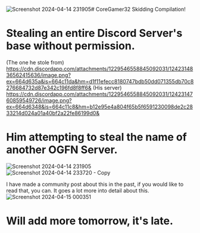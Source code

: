 ![Screenshot 2024-04-14 231905](https://github.com/kristopherlol/CoreGamer32-Skid/assets/48225661/474b4040-8c47-4182-b614-848d242d6cdf)# CoreGamer32 Skidding Compilation!

# Stealing an entire Discord Server's base without permission.
(The one he stole from)
https://cdn.discordapp.com/attachments/1229546558845092031/1242314836562415636/image.png?ex=664d635a&is=664c11da&hm=d1f11efecc8180747bdb50dd071355db70c8276684732d87e342c196fd8f8ff6&
(His server)
https://cdn.discordapp.com/attachments/1229546558845092031/1242314760859549726/image.png?ex=664d6348&is=664c11c8&hm=b12e95e4a804f65b5f6591230098de2c2833214d024a01a40bf2a22fe86199d0&

# Him attempting to steal the name of another OGFN Server.
![Screenshot 2024-04-14 231905](https://github.com/kristopherlol/CoreGamer32-Skid/assets/48225661/1146ae74-8662-4ccc-b529-c229e02d38ea)
![Screenshot 2024-04-14 233720 - Copy](https://github.com/kristopherlol/CoreGamer32-Skid/assets/48225661/69f7f1f3-d791-46f6-8ebb-9c020ad99aed)

I have made a community post about this in the past, if you would like to read that, you can.
It goes a lot more into detail about this.
![Screenshot 2024-04-15 000351](https://github.com/kristopherlol/CoreGamer32-Skid/assets/48225661/2a92ada5-f967-4171-b3e6-ac207a1991de)

# Will add more tomorrow, it's late.
